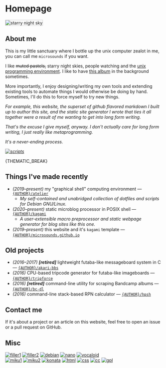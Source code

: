 # Homepage

<!-- stylesheet override -->
<!-- prevent borders around transparent inline images on this page only -->
<script>
	var e = document.createElement('style');
	e.innerHTML = 'p img { border: unset; }';
	document.body.insertBefore(e, document.body.firstChild);
</script>
<!-- original: https://gelbooru.com/index.php?page=post&s=view&id=3757995 -->
<img src="{DOC_ROOT}/static/starry.png"
	alt="starry night sky"
	style="max-width: 100%; border: 1px solid #CCC;"
/>

## About me
This is my little sanctuary where I bottle up the unix computer zealot in me, you can call me `microsounds` if you want.

I like ~~muted pastels,~~ starry night skies, people watching and the [unix programming environment][unix].
I like to have [this album][noise] in the background sometimes.

More importantly, I enjoy designing/writing my own tools and extending existing tools to automate things I would otherwise be doing by hand.
Sometimes, I'll do this to force myself to try new things.

<div class="right" style="filter: grayscale(65%); font-style: italic;">
For example, this website,
the superset of github flavored markdown I built up to author this site,
and the static site generator I wrote that ties it all together were a result of me wanting to get into long form writing.

That's the excuse I give myself, anyway.
I don't actually care for long form writing,
I just really like metaprogramming.

It's a never-ending process.

[![scripts]({DOC_ROOT}/static/shimemiku/shime32.png)](notes/dotfiles.md "It's pretty fun though.")
</div>

{THEMATIC_BREAK}

## Things I've made recently
* _(2019–present)_ my "graphical shell" computing environment — [`{AUTHOR}/atelier`]({DOC_ROOT}/notes/dotfiles.md)
	* _My self-contained and unabridged collection of dotfiles and scripts for Debian GNU/Linux._
* _(2020–present)_ static microblog processor in POSIX shell — [`{AUTHOR}/kagami`]({GIT_REMOTE}/kagami)
	* _A user-extensible macro preprocessor and static webpage generator for blog sites like this one._
* _(2019–present)_ this website and it's `kagami` template — [`{AUTHOR}/microsounds.github.io`]({GIT_REMOTE}/microsounds.github.io)

## Old projects
* _(2016–2017)_ ***[retired]*** lightweight futaba-like messageboard system in C — [`{AUTHOR}/akari-bbs`]({GIT_REMOTE}/akari-bbs)
* _(2016)_ CPU-based tripcode generator for futaba-like imageboards — [`{AUTHOR}/tripforce`]({GIT_REMOTE}/tripforce)
* _(2016)_ ***[retired]*** command-line utility for scraping Bandcamp albums — [`{AUTHOR}/bc-dl`]({GIT_REMOTE}/bc-dl)
* _(2016)_ command-line stack-based RPN calculator — [`{AUTHOR}/hpsh`]({GIT_REMOTE}/hpsh)

## Contact me
If it's about a project or an article on this website, feel free to open an issue or a pull request on GitHub.

## Misc
<div class="center" style="width: 70%;">

[![filler1]({DOC_ROOT}/static/button/88x31whitemarble.gif)](/eeeeeeeeeeeeeeeeee)
[![filler2]({DOC_ROOT}/static/button/88x31pinkmarble.gif)](/EEEEEEEEEEEEEEEEEEEEEEE)
[![debian]({DOC_ROOT}/static/button/debian.png)](https://debian.org/distrib)
[![nano]({DOC_ROOT}/static/button/nano.png)](https://nano-editor.org)
[![vocaloid]({DOC_ROOT}/static/button/vocaloid.gif)](https://www.youtube.com/watch?v=JmvOuyeqoLw&amp;list=PLJQumuuts49qC9sbhf4Deky0-XZuY09A_)
[![miku1]({DOC_ROOT}/static/button/hatsunemiku1.gif)](https://www.youtube.com/watch?v=3rsBLRFONEs)
[![miku2]({DOC_ROOT}/static/button/miku.gif)](https://www.youtube.com/watch?v=NJAghsisnok)
[![konata]({DOC_ROOT}/static/button/konata.gif)](https://www.youtube.com/watch?v=KGD-mFTY6mw)
[![html]({DOC_ROOT}/static/button/valid-html5-blue.svg)](https://validator.w3.org/check/referer)
[![css]({DOC_ROOT}/static/button/valid-css-blue.png)](https://jigsaw.w3.org/css-validator/check/referer)
[![cc]({DOC_ROOT}/static/button/cc.png)]({CC_BY_SA})
[![gpl]({DOC_ROOT}/static/button/gpl.png)]({GNU_GPL})

</div>

[noise]: https://effexxx.bandcamp.com/album/from-4jyo-han-to-everywhere-again
<!-- Bell System Technical Journal July-August 1978 Vol. 57, No. 6, Part 2 -->
<!-- [unix]: http://emulator.pdp-11.org.ru/misc/1978.07_-_Bell_System_Technical_Journal.pdf -->
[unix]: https://files.catbox.moe/gn20dj.pdf
